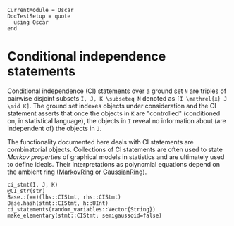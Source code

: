 ```@meta
CurrentModule = Oscar
DocTestSetup = quote
  using Oscar
end
```

# Conditional independence statements

Conditional independence (CI) statements over a ground set ``N`` are
triples of pairwise disjoint subsets ``I, J, K \subseteq N`` denoted
as ``[I \mathrel{⫫} J \mid K]``. The ground set indexes objects under
consideration and the CI statement asserts that once the objects in
``K`` are "controlled" (conditioned on, in statistical language), the
objects in ``I`` reveal no information about (are independent of) the
objects in ``J``.

The functionality documented here deals with CI statements are combinatorial
objects. Collections of CI statements are often used to state *Markov
properties* of graphical models in statistics and are ultimately used
to define ideals. Their interpretations as polynomial equations depend
on the ambient ring ([MarkovRing](markov.html) or
[GaussianRing](gaussian.html)).

```@docs
ci_stmt(I, J, K)
@CI_str(str)
Base.:(==)(lhs::CIStmt, rhs::CIStmt)
Base.hash(stmt::CIStmt, h::UInt)
ci_statements(random_variables::Vector{String})
make_elementary(stmt::CIStmt; semigaussoid=false)
```

